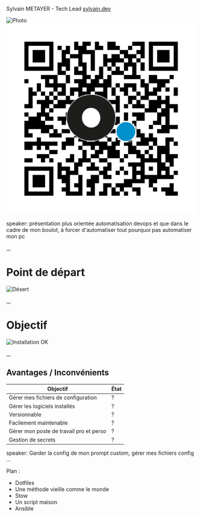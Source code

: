 Sylvain METAYER - Tech Lead [sylvain.dev](sylvain.dev)

<img src="assets/img/photo.png" alt="Photo" id="intro_photo">

<img src="assets/img/attrapez-les-tous.png" alt="Logo onepoint" id="intro_logo_op">

speaker: présentation plus orientée automatisation devops et que dans le cadre de mon boulot, à forcer d'automatiser tout pourquoi pas automatiser mon pc

,,,

# Point de départ

<img src="assets/img/desert.gif"  height="500" width="800" alt="Désert">

,,,

# Objectif

<img src="assets/img/full_install.png"  height="500" width="800" alt="Installation OK">

,,,

## Avantages / Inconvénients <!-- .element: class="advantage_inconvenience" -->

| Objectif                                | État |
|-----------------------------------------|------|
| Gérer mes fichiers de configuration     | ?    |
| Gérer les logiciels installés           | ?    |
| Versionnable                            | ?    |
| Facilement maintenable                  | ?    |
| Gérer mon poste de travail pro et perso | ?    |
| Gestion de secrets                      | ?    |

speaker: Garder la config de mon prompt custom, gérer mes fichiers config ...

Plan :

- Dotfiles
- Une méthode vieille comme le monde
- Stow
- Un script maison
- Ansible
